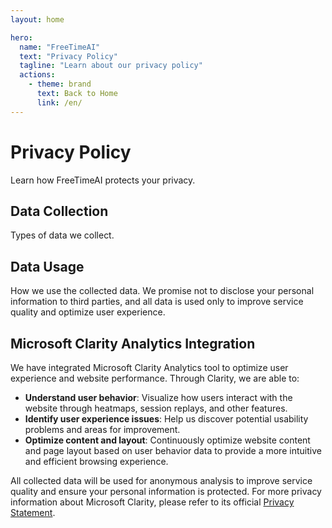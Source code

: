 ```yaml
---
layout: home

hero:
  name: "FreeTimeAI"
  text: "Privacy Policy"
  tagline: "Learn about our privacy policy"
  actions:
    - theme: brand
      text: Back to Home
      link: /en/
---
```


# Privacy Policy

Learn how FreeTimeAI protects your privacy.

## Data Collection

Types of data we collect.

## Data Usage

How we use the collected data. We promise not to disclose your personal information to third parties, and all data is used only to improve service quality and optimize user experience.

## Microsoft Clarity Analytics Integration

We have integrated Microsoft Clarity Analytics tool to optimize user experience and website performance. Through Clarity, we are able to:

- **Understand user behavior**: Visualize how users interact with the website through heatmaps, session replays, and other features.
- **Identify user experience issues**: Help us discover potential usability problems and areas for improvement.
- **Optimize content and layout**: Continuously optimize website content and page layout based on user behavior data to provide a more intuitive and efficient browsing experience.

All collected data will be used for anonymous analysis to improve service quality and ensure your personal information is protected. For more privacy information about Microsoft Clarity, please refer to its official [Privacy Statement](https://clarity.microsoft.com/terms). 